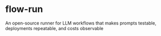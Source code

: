 # flow-run
An open-source runner for LLM workflows that makes prompts testable, deployments repeatable, and costs observable
